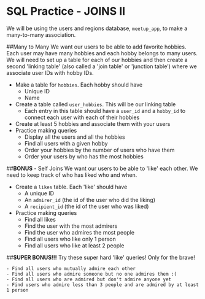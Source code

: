 # SQL Practice - JOINS II

We will be using the users and regions database, `meetup_app`, to make a many-to-many association.


##Many to Many
We want our users to be able to add favorite hobbies. Each user may have many hobbies and each hobby belongs to many users. We will need to set up a table for each of our hobbies and then create a second 'linking table' (also called a 'join table' or 'junction table') where we associate user IDs with hobby IDs.

  - Make a table for `hobbies`. Each hobby should have
    - Unique ID
    - Name
  - Create a table called `user_hobbies`. This will be our linking table
    - Each entry in this table should have a `user_id` and a `hobby_id` to connect each user with each of their hobbies
  - Create at least 5 hobbies and associate them with your users
  - Practice making queries
  	- Display all the users and all the hobbies
    - Find all users with a given hobby
    - Order your hobbies by the number of users who have them
    - Order your users by who has the most hobbies


##**BONUS** - Self Joins
We want our users to be able to 'like' each other. We need to keep track of who has liked who and when.

  - Create a `likes` table. Each 'like' should have
    - A unique ID
    - An `admirer_id` (the id of the user who did the liking)
    - A `recipient_id` (the id of the user who was liked)
  - Practice making queries
    - Find all likes
    - Find the user with the most admirers
    - Find the user who admires the most people
    - Find all users who like only 1 person
    - Find all users who like at least 2 people

##**SUPER BONUS!!!**
Try these super hard 'like' queries! Only for the brave!

    - Find all users who mutually admire each other
    - Find all users who admire someone but no one admires them :(
    - Find all users who are admired but don't admire anyone yet
    - Find users who admire less than 3 people and are admired by at least 1 person  